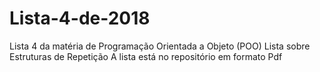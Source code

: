 # Lista-4-de-2018
Lista 4 da matéria de Programação Orientada a Objeto (POO) Lista sobre Estruturas de Repetição A lista está no repositório em formato Pdf

